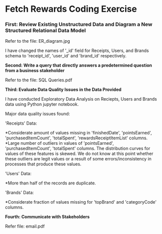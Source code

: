 # Fetch Rewards Coding Exercise

### **First: Review Existing Unstructured Data and Diagram a New Structured Relational Data Model**

Refer to the file: ER_diagram.jpg

I have changed the names of '_id' field for Receipts, Users, and Brands schema to 'receipt_id', 'user_id' and 'brand_id' respectively.

**Second: Write a query that directly answers a predetermined question from a business stakeholder**

Refer to the file: SQL Queries.pdf

**Third: Evaluate Data Quality Issues in the Data Provided**

I have conducted Exploratory Data Analysis on Reciepts, Users and Brands data using Python jupyter notebook.

Major data quality issues found:

'Receipts' Data:

*Considerate amount of values missing in 'finishedDate', 'pointsEarned', 'purchasedItemCount', 'totalSpent', 'rewardsReceiptItemList' columns.
*Large number of outliers in values of 'pointsEarned', 'purchasedItemCount', 'totalSpent' columns. The distribution curves for values of these features is skewed. We do not know at this point whether these outliers are legit values or a result of some errors/inconsistency in processes that produce these values.

'Users' Data:

*More than half of the records are duplicate.

'Brands' Data:

*Considerate fraction of values missing for 'topBrand' and 'categoryCode' columns.

**Fourth: Communicate with Stakeholders**

Refer file: email.pdf
